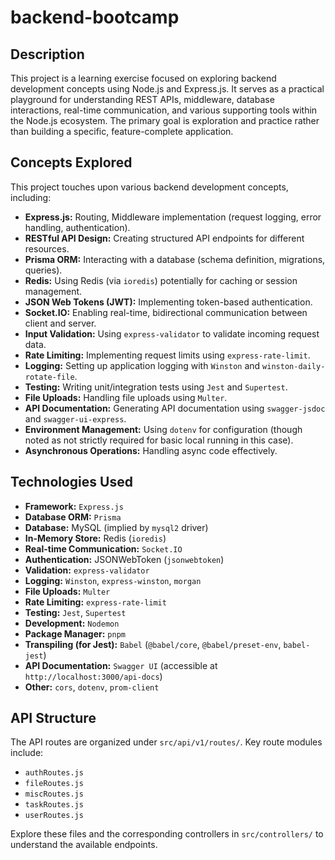 # backend-bootcamp

## Description

This project is a learning exercise focused on exploring backend development concepts using Node.js and Express.js. It serves as a practical playground for understanding REST APIs, middleware, database interactions, real-time communication, and various supporting tools within the Node.js ecosystem. The primary goal is exploration and practice rather than building a specific, feature-complete application.

## Concepts Explored

This project touches upon various backend development concepts, including:

*   **Express.js:** Routing, Middleware implementation (request logging, error handling, authentication).
*   **RESTful API Design:** Creating structured API endpoints for different resources.
*   **Prisma ORM:** Interacting with a database (schema definition, migrations, queries).
*   **Redis:** Using Redis (via `ioredis`) potentially for caching or session management.
*   **JSON Web Tokens (JWT):** Implementing token-based authentication.
*   **Socket.IO:** Enabling real-time, bidirectional communication between client and server.
*   **Input Validation:** Using `express-validator` to validate incoming request data.
*   **Rate Limiting:** Implementing request limits using `express-rate-limit`.
*   **Logging:** Setting up application logging with `Winston` and `winston-daily-rotate-file`.
*   **Testing:** Writing unit/integration tests using `Jest` and `Supertest`.
*   **File Uploads:** Handling file uploads using `Multer`.
*   **API Documentation:** Generating API documentation using `swagger-jsdoc` and `swagger-ui-express`.
*   **Environment Management:** Using `dotenv` for configuration (though noted as not strictly required for basic local running in this case).
*   **Asynchronous Operations:** Handling async code effectively.

## Technologies Used

*   **Framework:** `Express.js`
*   **Database ORM:** `Prisma`
*   **Database:** MySQL (implied by `mysql2` driver)
*   **In-Memory Store:** Redis (`ioredis`)
*   **Real-time Communication:** `Socket.IO`
*   **Authentication:** JSONWebToken (`jsonwebtoken`)
*   **Validation:** `express-validator`
*   **Logging:** `Winston`, `express-winston`, `morgan`
*   **File Uploads:** `Multer`
*   **Rate Limiting:** `express-rate-limit`
*   **Testing:** `Jest`, `Supertest`
*   **Development:** `Nodemon`
*   **Package Manager:** `pnpm`
*   **Transpiling (for Jest):** `Babel` (`@babel/core`, `@babel/preset-env`, `babel-jest`)
*   **API Documentation:** `Swagger UI` (accessible at `http://localhost:3000/api-docs`)
*   **Other:** `cors`, `dotenv`, `prom-client`

## API Structure

The API routes are organized under `src/api/v1/routes/`. Key route modules include:

*   `authRoutes.js`
*   `fileRoutes.js`
*   `miscRoutes.js`
*   `taskRoutes.js`
*   `userRoutes.js`

Explore these files and the corresponding controllers in `src/controllers/` to understand the available endpoints.

